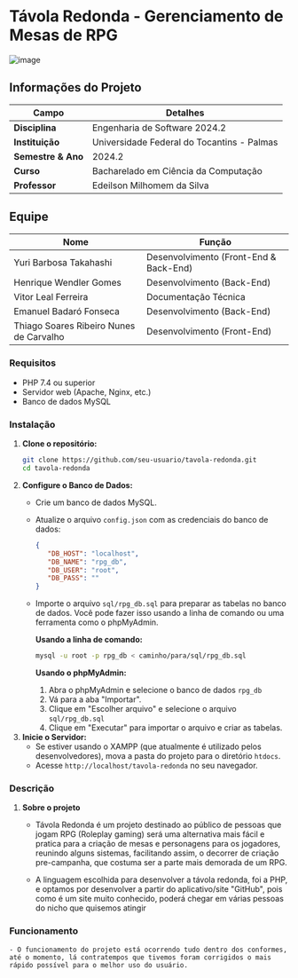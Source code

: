 # Távola Redonda - Gerenciamento de Mesas de RPG
![image](https://github.com/user-attachments/assets/fe3efe8b-56a5-456e-b540-6bcacc916dcf)


## Informações do Projeto

| **Campo**                               | **Detalhes**                                  |
|-----------------------------------------|----------------------------------------------|
| **Disciplina**                          | Engenharia de Software 2024.2                |
| **Instituição**                         | Universidade Federal do Tocantins - Palmas   |
| **Semestre & Ano**                      | 2024.2                                       |
| **Curso**                               | Bacharelado em Ciência da Computação         |
| **Professor**                           | Edeilson Milhomem da Silva                   |

## Equipe

| **Nome**                                | **Função**                                    |
|-----------------------------------------|----------------------------------------------|
| Yuri Barbosa Takahashi                  | Desenvolvimento (Front-End & Back-End)       |
| Henrique Wendler Gomes                  | Desenvolvimento (Back-End)                   |
| Vitor Leal Ferreira                     | Documentação Técnica                         |
| Emanuel Badaró Fonseca                  | Desenvolvimento (Back-End)                   |
| Thiago Soares Ribeiro Nunes de Carvalho | Desenvolvimento (Front-End)                  |

### Requisitos
- PHP 7.4 ou superior
- Servidor web (Apache, Nginx, etc.)
- Banco de dados MySQL

### Instalação

1. **Clone o repositório:**
   ```sh
   git clone https://github.com/seu-usuario/tavola-redonda.git
   cd tavola-redonda

2. **Configure o Banco de Dados:**
    - Crie um banco de dados MySQL.
    - Atualize o arquivo `config.json` com as credenciais do banco de dados:

       ```json
       {
          "DB_HOST": "localhost",
          "DB_NAME": "rpg_db",
          "DB_USER": "root",
          "DB_PASS": ""
       }
       ```

    - Importe o arquivo `sql/rpg_db.sql` para preparar as tabelas no banco de dados. Você pode fazer isso usando a linha de comando ou uma ferramenta como o phpMyAdmin.

       **Usando a linha de comando:**

       ```sh
       mysql -u root -p rpg_db < caminho/para/sql/rpg_db.sql
       ```

       **Usando o phpMyAdmin:**
       1. Abra o phpMyAdmin e selecione o banco de dados `rpg_db`
       2. Vá para a aba "Importar".
       3. Clique em "Escolher arquivo" e selecione o arquivo `sql/rpg_db.sql`
       4. Clique em "Executar" para importar o arquivo e criar as tabelas.
3. **Inicie o Servidor:**
   - Se estiver usando o XAMPP (que atualmente é utilizado pelos desenvolvedores), mova a pasta do projeto para o diretório `htdocs`.
   - Acesse `http://localhost/tavola-redonda` no seu navegador.

### Descrição 

 1. **Sobre o projeto**

     - Távola Redonda é um projeto destinado ao público de pessoas que jogam RPG (Roleplay gaming) será uma alternativa mais fácil e pratica para a criação de mesas e personagens para os jogadores, reunindo alguns sistemas, facilitando assim, o decorrer de criação pre-campanha, que costuma ser a parte mais demorada de um RPG.

     - A linguagem escolhida para desenvolver a távola redonda, foi a PHP, e optamos por desenvolver a partir do aplicativo/site "GitHub", pois como é um site muito conhecido, poderá chegar em várias pessoas do nicho que quisemos atingir 


 ### Funcionamento 

    - O funcionamento do projeto está ocorrendo tudo dentro dos conformes, até o momento, lá contratempos que tivemos foram corrigidos o mais rápido possível para o melhor uso do usuário.

